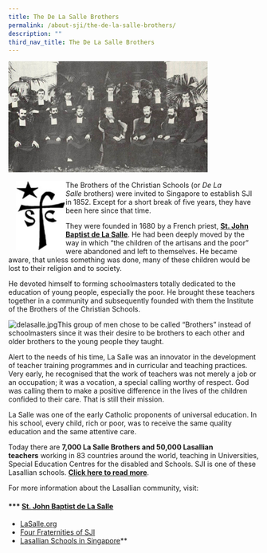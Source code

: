 ```yaml
---
title: The De La Salle Brothers
permalink: /about-sji/the-de-la-salle-brothers/
description: ""
third_nav_title: The De La Salle Brothers
---
```

![The Brothers 1913](/images/TheBrothers-1913.jpeg)  

<img src="/images/Brothers-icon.jpeg" style="width:100px;height:140px;margin-left:15px;" align = "left">

<p style="text-align: justify;">

The Brothers of the Christian Schools (or _De La Salle_ brothers) were invited to Singapore to establish SJI in 1852. Except for a short break of five years, they have been here since that time. </p>

They were founded in 1680 by a French priest, **[St. John Baptist de La Salle](https://www.lasalle.org/en/lasallian-holiness/st-john-baptist-de-la-salle/)**. He had been deeply moved by the way in which “the children of the artisans and the poor” were abandoned and left to themselves. He became aware, that unless something was done, many of these children would be lost to their religion and to society.

He devoted himself to forming schoolmasters totally dedicated to the education of young people, especially the poor. He brought these teachers together in a community and subsequently founded with them the Institute of the Brothers of the Christian Schools.

![delasalle.jpg](https://www.sji.edu.sg/qql/slot/u560/About%20SJI/The%20De%20La%20Salle%20Brothers/delasalle.jpg)This group of men chose to be called “Brothers” instead of schoolmasters since it was their desire to be brothers to each other and older brothers to the young people they taught.

Alert to the needs of his time, La Salle was an innovator in the development of teacher training programmes and in curricular and teaching practices. Very early, he recognised that the work of teachers was not merely a job or an occupation; it was a vocation, a special calling worthy of respect. God was calling them to make a positive difference in the lives of the children confided to their care. That is still their mission.

La Salle was one of the early Catholic proponents of universal education. In his school, every child, rich or poor, was to receive the same quality education and the same attentive care.

Today there are **7,000 La Salle Brothers and 50,000 Lasallian teachers** working in 83 countries around the world, teaching in Universities, Special Education Centres for the disabled and Schools. SJI is one of these Lasallian schools. [**Click here to read more**](https://issuu.com/sji-books/docs/lumen7-june2014/8).

For more information about the Lasallian community, visit:

#### ***   [St. John Baptist de La Salle](https://www.lasalle.org/en/lasallian-holiness/st-john-baptist-de-la-salle/)
*   [LaSalle.org](https://www.lasalle.org/en/)
*   [Four Fraternities of SJI](https://www.sji.edu.sg/about-sji/the-de-la-salle-brothers/four-fraternities-of-sji)
*   [Lasallian Schools in Singapore](https://www.sji.edu.sg/about-sji/the-de-la-salle-brothers/lasallian-schools)**
